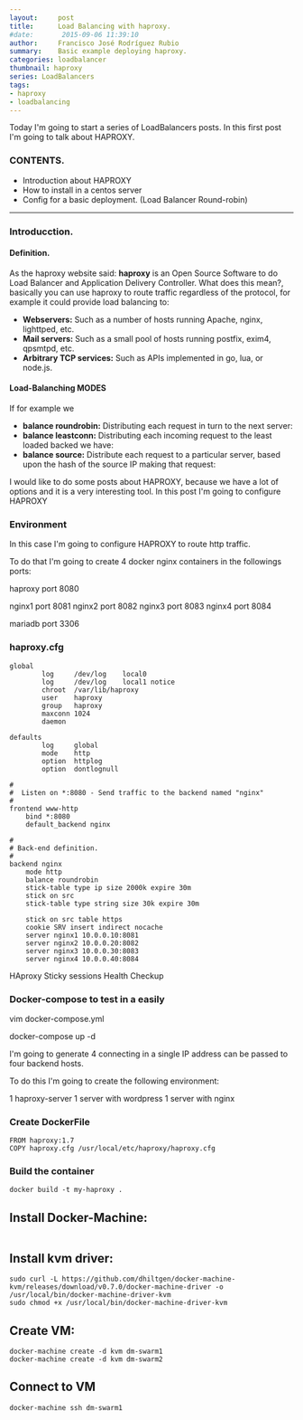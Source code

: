 ```yaml
---
layout:     post
title: 		Load Balancing with haproxy.
#date:       2015-09-06 11:39:10
author:     Francisco José Rodríguez Rubio
summary:    Basic example deploying haproxy.
categories: loadbalancer
thumbnail: haproxy
series: LoadBalancers
tags:
- haproxy
- loadbalancing
---
```

Today I'm going to start a series of LoadBalancers posts.
In this first post I'm going to talk about HAPROXY.
### CONTENTS.
* Introduction about HAPROXY
* How to install in a centos server
* Config for a basic deployment. (Load Balancer Round-robin)

---

### Introducction.
#### Definition.
As the haproxy website said:   __haproxy__ is an Open Source Software to do Load Balancer
and Application Delivery Controller.
What does this mean?, basically you can use haproxy to route traffic regardless of the protocol,
for example it could provide load balancing to:

* __Webservers:__ Such as a number of hosts running Apache, nginx, lighttped, etc.
* __Mail servers:__ Such as a small pool of hosts running postfix, exim4, qpsmtpd, etc.
* __Arbitrary TCP services:__ Such as APIs implemented in go, lua, or node.js.

#### Load-Balanching __MODES__

If for example we 

* __balance roundrobin:__ Distributing each request in turn to the next server:
* __balance leastconn:__ Distributing each incoming request to the least loaded backed we have:
* __balance source:__	Distribute each request to a particular server, based upon the hash of the source IP making that request:



I would like to do some posts about HAPROXY, because we have a lot of options and it is a very interesting tool.
In this post I'm going to configure HAPROXY



### Environment
In this case I'm going to configure HAPROXY to route http traffic. 

To do that I'm going to create 4 docker nginx containers in the followings ports:

haproxy port 8080

nginx1  port 8081
nginx2  port 8082
nginx3  port 8083
nginx4  port 8084

mariadb port 3306




###  haproxy.cfg

~~~
global
        log     /dev/log    local0
        log     /dev/log    local1 notice
        chroot  /var/lib/haproxy
        user    haproxy
        group   haproxy
        maxconn 1024
        daemon

defaults
        log     global
        mode    http
        option  httplog
        option  dontlognull

#
#  Listen on *:8080 - Send traffic to the backend named "nginx"
#
frontend www-http
    bind *:8080
    default_backend nginx

#
# Back-end definition.
#
backend nginx
    mode http
    balance roundrobin
	stick-table type ip size 2000k expire 30m
	stick on src
	stick-table type string size 30k expire 30m

    stick on src table https
    cookie SRV insert indirect nocache
    server nginx1 10.0.0.10:8081
    server nginx2 10.0.0.20:8082
    server nginx3 10.0.0.30:8083
    server nginx4 10.0.0.40:8084
~~~



HAproxy Sticky sessions
Health Checkup
	



### Docker-compose to test in a easily

vim docker-compose.yml

docker-compose up -d

I'm going to generate 4 connecting in a single IP address can be passed to four backend hosts.

To do this I'm going to create the following environment:

1 haproxy-server
1 server with wordpress
1 server with nginx


### Create DockerFile
~~~
FROM haproxy:1.7
COPY haproxy.cfg /usr/local/etc/haproxy/haproxy.cfg
~~~

### Build the container
    docker build -t my-haproxy .



## Install Docker-Machine:
~~~
~~~
## Install kvm driver:
~~~
sudo curl -L https://github.com/dhiltgen/docker-machine-kvm/releases/download/v0.7.0/docker-machine-driver -o /usr/local/bin/docker-machine-driver-kvm
sudo chmod +x /usr/local/bin/docker-machine-driver-kvm
~~~

## Create VM:
~~~
docker-machine create -d kvm dm-swarm1
docker-machine create -d kvm dm-swarm2
~~~
## Connect to VM
~~~
docker-machine ssh dm-swarm1
~~~
